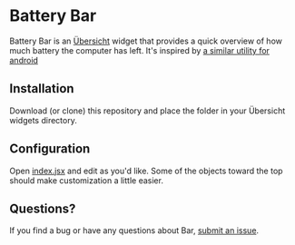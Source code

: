 
# Battery Bar

Battery Bar is an  [Übersicht](https://github.com/felixhageloh/uebersicht) widget
that provides a quick overview of how much battery the computer has left. It's inspired by [a similar utility for android](https://play.google.com/store/apps/details?id=com.bhanu.powerbar&hl=en)

## Installation

Download (or clone) this repository and place the folder in your Übersicht widgets directory.

## Configuration

Open [index.jsx](https://github.com/viktree/battery-bar/blob/master/index.jsx)
and edit as you'd like. Some of the objects toward the top should make
customization a little easier.

## Questions?

If you find a bug or have any questions about Bar, [submit an issue](https://github.com/viktree/battery-bar/issues/new).

